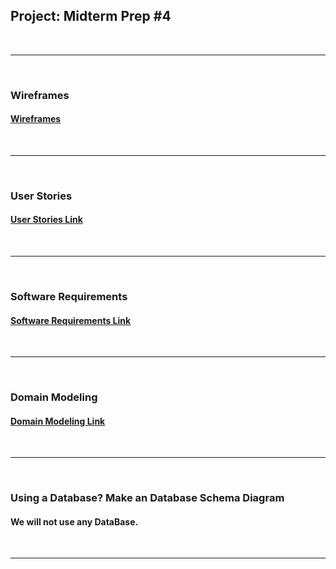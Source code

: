 ## Project: Midterm Prep #4
<br>

---
<br>

### Wireframes

#### [Wireframes](./Prep-04-Asssets/wireframes.md)

<br>

---
<br>

### User Stories

#### [User Stories Link](./Prep-04-Asssets/stories.md)
<br>

---
<br>

### Software Requirements

#### [Software Requirements Link](./Prep-04-Asssets/requirements.md)

<br>

---
<br>

### Domain Modeling

#### [Domain Modeling Link](./Prep-04-Asssets/modeling.md)

<br>

---
<br>

### Using a Database? Make an Database Schema Diagram

#### We will not use any DataBase.

<br>

---

